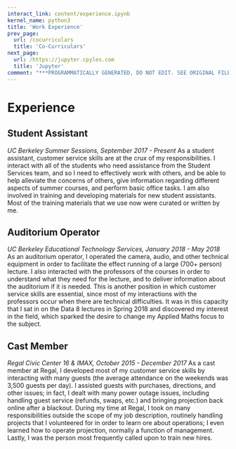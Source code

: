 ```yaml
---
interact_link: content/experience.ipynb
kernel_name: python3
title: 'Work Experience'
prev_page:
  url: /cocurriculars
  title: 'Co-Curriculars'
next_page:
  url: /https://jupyter.cpyles.com
  title: 'Jupyter'
comment: "***PROGRAMMATICALLY GENERATED, DO NOT EDIT. SEE ORIGINAL FILES IN /content***"
---
```


# Experience

## Student Assistant
_UC Berkeley Summer Sessions, September 2017 - Present_
As a student assistant, customer service skills are at the crux of my responsibilities. I interact with all of the students who need assistance from the Student Services team, and so I need to effectively work with others, and be able to help alleviate the concerns of others, give information regarding different aspects of summer courses, and perform basic office tasks. I am also involved in training and developing materials for new student assistants. Most of the training materials that we use now were curated or written by me.

## Auditorium Operator
_UC Berkeley Educational Technology Services, January 2018 - May 2018_
As an auditorium operator, I operated the camera, audio, and other technical equipment in order to facilitate the effect running of a large (700+ person) lecture. I also interacted with the professors of the courses in order to understand what they need for the lecture, and to deliver information about the auditorium if it is needed. This is another position in which customer service skills are essential, since most of my interactions with the professors occur when there are technical difficulties. It was in this capacity that I sat in on the Data 8 lectures in Spring 2018 and discovered my interest in the field, which sparked the desire to change my Applied Maths focus to the subject.

## Cast Member
_Regal Civic Center 16 & IMAX, October 2015 - December 2017_
As a cast member at Regal, I developed most of my customer service skills by interacting with many guests (the average attendance on the weekends was 3,500 guests per day). I assisted guests with purchases, directions, and other issues; in fact, I dealt with many power outage issues, including handling guest service (refunds, swaps, etc.) and bringing projection back online after a blackout. During my time at Regal, I took on many responsibilities outside the scope of my job description, routinely handling projects that I volunteered for in order to learn ore about operations; I even learned how to operate projection, normally a function of management. Lastly, I was the person most frequently called upon to train new hires.
